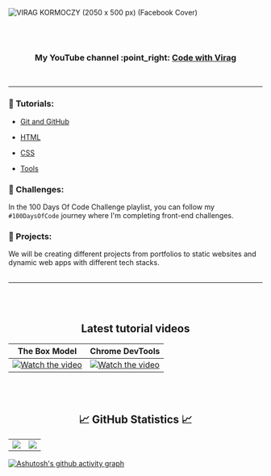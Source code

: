 ![VIRAG KORMOCZY (2050 x 500 px) (Facebook Cover)](https://github.com/virag-ky/virag-ky/assets/79658534/4d2f1dca-8643-4394-bcbd-d5da29cf2a96)



<br>
<br>
<h3 align="center"> 
My YouTube channel :point_right: <a href="https://www.youtube.com/@virag-ky">Code with Virag</a>
 </h3>
 <br>
 <hr>
 
### 📌 Tutorials:

* [Git and GitHub](https://www.youtube.com/playlist?list=PLjMZRyJvyMLYLf28m8EvRaobqPB8dloWB)

* [HTML](https://www.youtube.com/watch?v=q989wUBLq-4&list=PLjMZRyJvyMLbzGsCNex6OsrjjzlsGXVb8)

* [CSS](https://www.youtube.com/watch?v=2yyTcoW2Lc8&list=PLjMZRyJvyMLbjAC1Q1U9UF6V45ym9TbDW)

* [Tools](https://www.youtube.com/playlist?list=PLjMZRyJvyMLavA5PZ8RvQSI6dba44ZQQp)

### 📌 Challenges:
In the 100 Days Of Code Challenge playlist, you can follow my <code>#100DaysOfCode</code> journey where I'm completing front-end challenges.
<br>

### 📌 Projects:
We will be creating different projects from portfolios to static websites and dynamic web apps with different tech stacks.
<br>
<br>
<hr>
<br>
<br>
<h2 align="center">Latest tutorial videos</h2>

| The Box Model | Chrome DevTools |
 |---|---|
[![Watch the video](https://img.youtube.com/vi/kT6Hr9ce74s/hqdefault.jpg)](https://www.youtube.com/embed/kT6Hr9ce74s) | [![Watch the video](https://img.youtube.com/vi/Jt4AW8DgPR4/hqdefault.jpg)](https://www.youtube.com/embed/Jt4AW8DgPR4) | 
 
<br>
<br>
<h2 align="center">
 📈 GitHub Statistics 📈
</h2>
<div><table><tr><td width="50%"><img src="https://github-readme-stats.vercel.app/api?username=virag-ky&show_icons=true&include_all_commits=true&hide_border=true&title_color=9BE8E9&icon_color=9BE8E9&text_color=F3A7FF&bg_color=150034"></td><td width="50%"><img src="https://github-readme-streak-stats.herokuapp.com?user=virag-ky&hide_border=true&ring=8c52ff&sideNums=F3A7FF&stroke=fff&background=150034&sideLabels=9BE8E9&dates=8c52ff&fire=9BE8E9&currStreakLabel=9BE8E9&currStreakNum=F3A7FF&date_format=M%20j%5B%2C%20Y%5D"></td></tr></table></div>


[![Ashutosh's github activity graph](https://github-readme-activity-graph.vercel.app/graph?username=virag-ky&bg_color=150034&color=9BE8E9&line=8c52ff&point=F3A7FF&area=true&hide_border=true)](https://github.com/ashutosh00710/github-readme-activity-graph)

